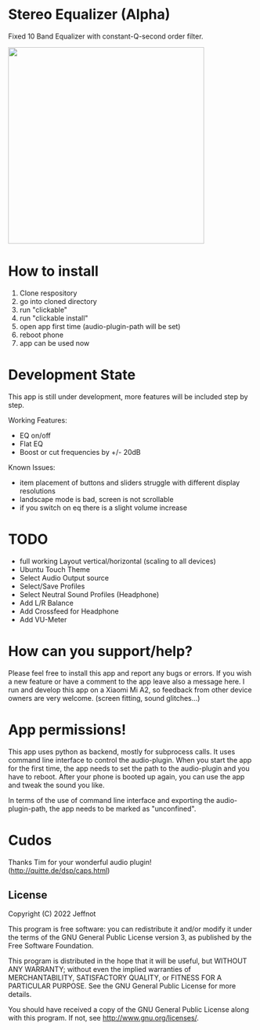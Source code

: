 # Stereo Equalizer (Alpha)

Fixed 10 Band Equalizer with constant-Q-second order filter.


<img src="https://user-images.githubusercontent.com/113721750/198720815-00ec550c-52eb-4a31-a439-0f080c66ce49.png" width="400">


# How to install

1. Clone respository
2. go into cloned directory
3. run "clickable"
4. run "clickable install"
5. open app first time (audio-plugin-path will be set)
6. reboot phone
7. app can be used now


# Development State

This app is still under development, more features will be included step by step.

Working Features:
- EQ on/off
- Flat EQ
- Boost or cut frequencies by +/- 20dB

Known Issues:
- item placement of buttons and sliders struggle with different display resolutions
- landscape mode is bad, screen is not scrollable
- if you switch on eq there is a slight volume increase


# TODO

- full working Layout vertical/horizontal (scaling to all devices)
- Ubuntu Touch Theme
- Select Audio Output source
- Select/Save Profiles
- Select Neutral Sound Profiles (Headphone)
- Add L/R Balance
- Add Crossfeed for Headphone
- Add VU-Meter

# How can you support/help?

Please feel free to install this app and report any bugs or errors. If you wish a new feature or have a comment to the app leave also a message here.
I run and develop this app on a Xiaomi Mi A2, so feedback from other device owners are very welcome. (screen fitting, sound glitches...)

# App permissions!

This app uses python as backend, mostly for subprocess calls. It uses command line interface to control the audio-plugin.
When you start the app for the first time, the app needs to set the path to the audio-plugin and you have to reboot.
After your phone is booted up again, you can use the app and tweak the sound you like.

In terms of the use of command line interface and exporting the audio-plugin-path, the app needs to be marked as "unconfined".


# Cudos

Thanks Tim for your wonderful audio plugin! (http://quitte.de/dsp/caps.html)

## License

Copyright (C) 2022  Jeffnot

This program is free software: you can redistribute it and/or modify it under the terms of the GNU General Public License version 3, as published
by the Free Software Foundation.

This program is distributed in the hope that it will be useful, but WITHOUT ANY WARRANTY; without even the implied warranties of MERCHANTABILITY, SATISFACTORY QUALITY, or FITNESS FOR A PARTICULAR PURPOSE.  See the GNU General Public License for more details.

You should have received a copy of the GNU General Public License along with this program.  If not, see <http://www.gnu.org/licenses/>.
